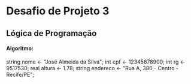 # Desafio de Projeto 3

## Lógica de Programação

#### Algoritmo:

string nome <- "José Almeida da Silva";
int cpf <- 12345678900;
int rg <- 9517530;
real altura <- 1.78;
string endereco <- "Rua A, 380 - Centro - Recife/PE";